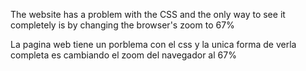 The website has a problem with the CSS and the only way to see it completely is by changing the browser's zoom to 67%











La pagina web tiene un porblema con el css y la unica forma de verla completa es cambiando el zoom del navegador al 67%
